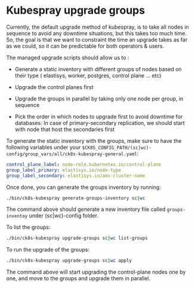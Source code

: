 # Kubespray upgrade groups

Currently, the default upgrade method of kubespray, is to take all nodes in sequence to avoid any downtime situations, but this takes too much time.
So, the goal is that we want to constraint the time an upgrade takes as far as we could, so it can be predictable for both operators & users.

The managed upgrade scripts should allow us to :

- Generate a static inventory with different groups of nodes based on their type ( elastisys, worker, postgres, control plane ... etc)

- Upgrade the control planes first

- Upgrade the groups in parallel by taking only one node per group, in sequence

- Pick the order in which nodes to upgrade first to avoid downtime for databases. In case of primary-secondary replication, we should start with node that host the secondaries first

To generate the static inventory with the groups, make sure to have the following variables under your `$CK8S_CONFIG_PATH/(sc|wc)-config/group_vars/all/ck8s-kubespray-general.yaml`:

```yaml
control_plane_label: node-role.kubernetes.io/control-plane
group_label_primary: elastisys.io/node-type
group_label_secondary: elastisys.io/ams-cluster-name
```

Once done, you can generate the groups inventory by running:

```bash
./bin/ck8s-kubespray generate-groups-inventory sc|wc
```

The command above should generate a new inventory file called `groups-inventoy` under (sc|wc)-config folder.

To list the groups:

```bash
./bin/ck8s-kubespray upgrade-groups sc|wc list-groups
```

To run the upgrade of the groups:

```bash
./bin/ck8s-kubespray upgrade-groups sc|wc apply
```

The command above will start upgrading the control-plane nodes one by one, and move to the groups and upgrade them in parallel.
